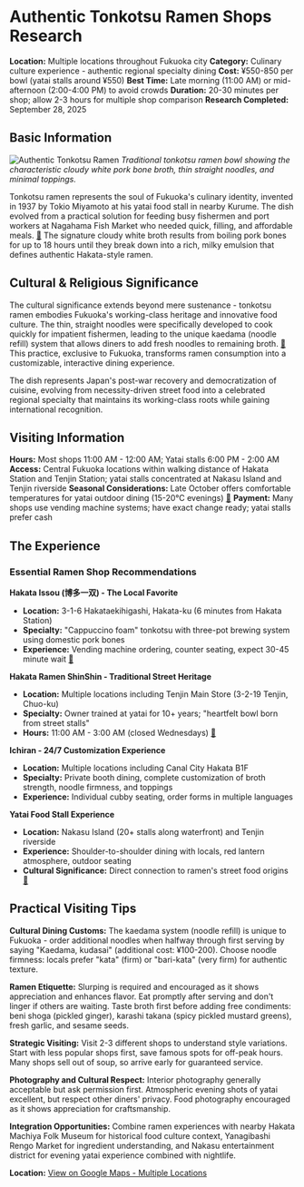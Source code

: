 # Authentic Tonkotsu Ramen Shops Research

**Location:** Multiple locations throughout Fukuoka city
**Category:** Culinary culture experience - authentic regional specialty dining
**Cost:** ¥550-850 per bowl (yatai stalls around ¥550)
**Best Time:** Late morning (11:00 AM) or mid-afternoon (2:00-4:00 PM) to avoid crowds
**Duration:** 20-30 minutes per shop; allow 2-3 hours for multiple shop comparison
**Research Completed:** September 28, 2025

## Basic Information

![Authentic Tonkotsu Ramen](https://upload.wikimedia.org/wikipedia/commons/thumb/9/95/Tonkotsu_ramen.JPG/250px-Tonkotsu_ramen.JPG)
*Traditional tonkotsu ramen bowl showing the characteristic cloudy white pork bone broth, thin straight noodles, and minimal toppings.*

Tonkotsu ramen represents the soul of Fukuoka's culinary identity, invented in 1937 by Tokio Miyamoto at his yatai food stall in nearby Kurume. The dish evolved from a practical solution for feeding busy fishermen and port workers at Nagahama Fish Market who needed quick, filling, and affordable meals. [🔗](https://yentravelsjapan.com/hakata-ramen/) The signature cloudy white broth results from boiling pork bones for up to 18 hours until they break down into a rich, milky emulsion that defines authentic Hakata-style ramen.

## Cultural & Religious Significance

The cultural significance extends beyond mere sustenance - tonkotsu ramen embodies Fukuoka's working-class heritage and innovative food culture. The thin, straight noodles were specifically developed to cook quickly for impatient fishermen, leading to the unique kaedama (noodle refill) system that allows diners to add fresh noodles to remaining broth. [🔗](https://www.visit-kyushu.com/en/blogs/everything-you-need-to-know-about-fukuokas-famed-tonkotsu-ramen/) This practice, exclusive to Fukuoka, transforms ramen consumption into a customizable, interactive dining experience.

The dish represents Japan's post-war recovery and democratization of cuisine, evolving from necessity-driven street food into a celebrated regional specialty that maintains its working-class roots while gaining international recognition.

## Visiting Information

**Hours:** Most shops 11:00 AM - 12:00 AM; Yatai stalls 6:00 PM - 2:00 AM
**Access:** Central Fukuoka locations within walking distance of Hakata Station and Tenjin Station; yatai stalls concentrated at Nakasu Island and Tenjin riverside
**Seasonal Considerations:** Late October offers comfortable temperatures for yatai outdoor dining (15-20°C evenings) [🔗](https://www.japan-guide.com/e/e4803.html)
**Payment:** Many shops use vending machine systems; have exact change ready; yatai stalls prefer cash

## The Experience

### Essential Ramen Shop Recommendations

**Hakata Issou (博多一双) - The Local Favorite**
- **Location:** 3-1-6 Hakataekihigashi, Hakata-ku (6 minutes from Hakata Station)
- **Specialty:** "Cappuccino foam" tonkotsu with three-pot brewing system using domestic pork bones
- **Experience:** Vending machine ordering, counter seating, expect 30-45 minute wait [🔗](https://ramenadventures.com/listing/hakata-isso-in-fukuoka/)

**Hakata Ramen ShinShin - Traditional Street Heritage**
- **Location:** Multiple locations including Tenjin Main Store (3-2-19 Tenjin, Chuo-ku)
- **Specialty:** Owner trained at yatai for 10+ years; "heartfelt bowl born from street stalls"
- **Hours:** 11:00 AM - 3:00 AM (closed Wednesdays) [🔗](https://www.5amramen.com/post/best-fukuoka-ramen)

**Ichiran - 24/7 Customization Experience**
- **Location:** Multiple locations including Canal City Hakata B1F
- **Specialty:** Private booth dining, complete customization of broth strength, noodle firmness, and toppings
- **Experience:** Individual cubby seating, order forms in multiple languages

**Yatai Food Stall Experience**
- **Location:** Nakasu Island (20+ stalls along waterfront) and Tenjin riverside
- **Experience:** Shoulder-to-shoulder dining with locals, red lantern atmosphere, outdoor seating
- **Cultural Significance:** Direct connection to ramen's street food origins [🔗](https://everybodyhatesatourist.net/the-best-tonkotsu-ramen-in-fukuoka-japan/)

## Practical Visiting Tips

**Cultural Dining Customs:** The kaedama system (noodle refill) is unique to Fukuoka - order additional noodles when halfway through first serving by saying "Kaedama, kudasai" (additional cost: ¥100-200). Choose noodle firmness: locals prefer "kata" (firm) or "bari-kata" (very firm) for authentic texture.

**Ramen Etiquette:** Slurping is required and encouraged as it shows appreciation and enhances flavor. Eat promptly after serving and don't linger if others are waiting. Taste broth first before adding free condiments: beni shoga (pickled ginger), karashi takana (spicy pickled mustard greens), fresh garlic, and sesame seeds.

**Strategic Visiting:** Visit 2-3 different shops to understand style variations. Start with less popular shops first, save famous spots for off-peak hours. Many shops sell out of soup, so arrive early for guaranteed service.

**Photography and Cultural Respect:** Interior photography generally acceptable but ask permission first. Atmospheric evening shots of yatai excellent, but respect other diners' privacy. Food photography encouraged as it shows appreciation for craftsmanship.

**Integration Opportunities:** Combine ramen experiences with nearby Hakata Machiya Folk Museum for historical food culture context, Yanagibashi Rengo Market for ingredient understanding, and Nakasu entertainment district for evening yatai experience combined with nightlife.

**Location:** [View on Google Maps - Multiple Locations](https://www.google.com/maps/search/ramen+shops+fukuoka+japan)